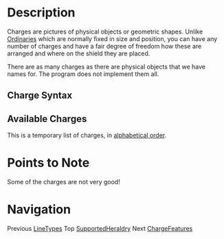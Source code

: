 # Description #

Charges are pictures of physical objects or geometric shapes. Unlike [Ordinaries](Ordinaries.md) which are normally fixed
in size and position, you can have any number of charges and have a fair degree of freedom how these are
arranged and where on the shield they are placed.

There are as many charges as there are physical objects that we have names for. The program does not
implement them all.

## Charge Syntax ##


## Available Charges ##

This is a temporary list of charges, in [alphabetical order](ChargeAlpha.md).

# Points to Note #

Some of the charges are not very good!

# Navigation #

Previous [LineTypes](LineTypes.md) Top [SupportedHeraldry](SupportedHeraldry.md) Next [ChargeFeatures](ChargeFeatures.md)